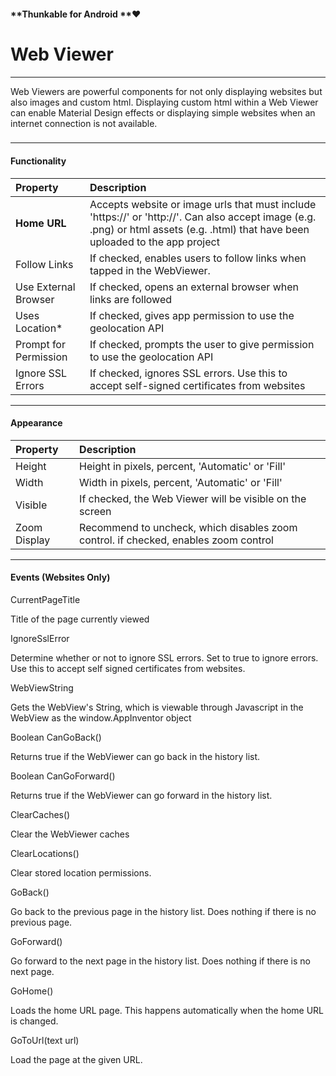 #### **Thunkable for Android **❤

# Web Viewer

---

Web Viewers are powerful components for not only displaying websites but also images and custom html.  Displaying custom html within a Web Viewer can enable Material Design effects or displaying simple websites when an internet connection is not available.

### 

---

#### Functionality

| Property | Description |
| :--- | :--- |
| **Home URL** | Accepts website or image urls that must include 'https://' or 'http://'. Can also accept image \(e.g. .png\) or html assets \(e.g. .html\) that have been uploaded to the app project |
| Follow Links | If checked, enables users to follow links when tapped in the WebViewer.   |
| Use External Browser | If checked, opens an external browser when links are followed |
| Uses Location\* | If checked, gives app permission to use the geolocation API |
| Prompt for Permission | If checked, prompts the user to give permission to use the geolocation API |
| Ignore SSL Errors | If checked, ignores SSL errors.  Use this to accept self-signed certificates from websites |

---

#### **Appearance**

| Property | Description |
| :--- | :--- |
| Height | Height in pixels, percent, 'Automatic' or 'Fill' |
| Width | Width in pixels, percent, 'Automatic' or 'Fill' |
| Visible | If checked, the Web Viewer will be visible on the screen |
| Zoom Display | Recommend to uncheck, which disables zoom control.  if checked, enables zoom control |

---

#### Events \(Websites Only\)

CurrentPageTitle

Title of the page currently viewed

IgnoreSslError

Determine whether or not to ignore SSL errors. Set to true to ignore errors. Use this to accept self signed certificates from websites.

WebViewString

Gets the WebView's String, which is viewable through Javascript in the WebView as the window.AppInventor object

Boolean CanGoBack\(\)

Returns true if the WebViewer can go back in the history list.

Boolean CanGoForward\(\)

Returns true if the WebViewer can go forward in the history list.

ClearCaches\(\)

Clear the WebViewer caches

ClearLocations\(\)

Clear stored location permissions.

GoBack\(\)

Go back to the previous page in the history list. Does nothing if there is no previous page.

GoForward\(\)

Go forward to the next page in the history list. Does nothing if there is no next page.

GoHome\(\)

Loads the home URL page. This happens automatically when the home URL is changed.

GoToUrl\(text url\)

Load the page at the given URL.



